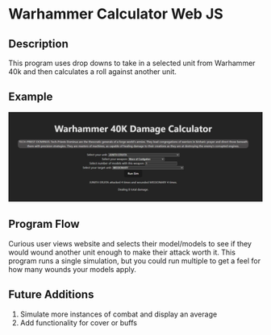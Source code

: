 # Warhammer Calculator Web JS

## Description	
This program uses drop downs to take in a selected unit from Warhammer 40k and then calculates a roll against another unit.
## Example

![alt text](/Warhammer_Calc.jpg "Example Image")

## Program Flow
Curious user views website and selects their model/models to see if they would wound another unit enough to make their attack worth it. This program runs a single simulation, but you could run multiple to get a feel for how many wounds your models apply.


## Future Additions

 1. Simulate more instances of combat and display an average
 2. Add functionality for cover or buffs
